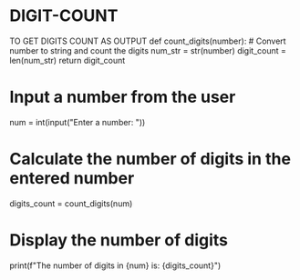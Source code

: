 # DIGIT-COUNT

TO GET DIGITS COUNT AS OUTPUT
def count_digits(number):
    # Convert number to string and count the digits
    num_str = str(number)
    digit_count = len(num_str)
    return digit_count

# Input a number from the user
num = int(input("Enter a number: "))

# Calculate the number of digits in the entered number
digits_count = count_digits(num)

# Display the number of digits
print(f"The number of digits in {num} is: {digits_count}")
